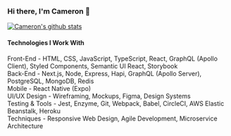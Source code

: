 ### Hi there, I'm Cameron 👋

[![Cameron's github stats](https://github-readme-stats.vercel.app/api?username=cameron-carruthers&show_icons=true&theme=nightowl&count_private=true)](https://github.com/anuraghazra/github-readme-stats)

#### Technologies I Work With
Front-End - HTML, CSS, JavaScript, TypeScript, React, GraphQL (Apollo Client), Styled Components, Semantic UI React, Storybook
<br>
Back-End - Next.js, Node, Express, Hapi, GraphQL (Apollo Server), PostgreSQL, MongoDB, Redis
<br>
Mobile - React Native (Expo)
<br>
UI/UX Design - Wireframing, Mockups, Figma, Design Systems
<br>
Testing & Tools - Jest, Enzyme, Git, Webpack, Babel, CircleCI, AWS Elastic Beanstalk, Heroku
<br>
Techniques - Responsive Web Design, Agile Development, Microservice Architecture

<!--
**cameron-carruthers/cameron-carruthers** is a ✨ _special_ ✨ repository because its `README.md` (this file) appears on your GitHub profile.

Here are some ideas to get you started:

- 🔭 I’m currently working on ...
- 🌱 I’m currently learning ...
- 👯 I’m looking to collaborate on ...
- 🤔 I’m looking for help with ...
- 💬 Ask me about ...
- 📫 How to reach me: ...
- 😄 Pronouns: ...
- ⚡ Fun fact: ...
-->
